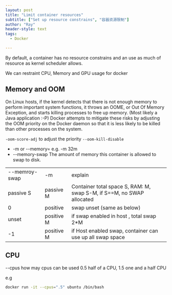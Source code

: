 ```yaml
---
layout: post
title: "Limit container resources"
subtitle: ["Set up resource constrains", "容器资源限制"]
author: "Ray"
header-style: text
tags:
  - Docker

---
```

By default, a container has no resource constrains and an use as much of resource as kernel scheduler allows. 

We can restraint CPU, Memory and GPU usage for docker

## Memory and OOM
On Linux hosts, if the kernel detects that there is not enough memory to perform important system functions, it throws an OOME, or Out Of Memory Exception, and starts killing processes to free up memory. (Most likely a Java application :-P)
Docker attempts to mitigate these risks by adjusting the OOM priority on the Docker daemon so that it is less likely to be killed than other processes on the system. 

`-oom-score-adj` to adjust the priority 
`--oom-kill-disable`
* -m or --memory=   e.g. -m 32m
* --memory-swap  The amount of memory this container is allowed to swap to disk.  

||||
|----|----|-----|
|--memroy-swap|-m|explain|
|passive S|passive M|Container total space S, RAM: M, swap S-M, if S==M, no SWAP allocated|
|0|positive|swap unset (same as below)| 
|unset|positive M|if swap enabled in host , total swap 2*M|
|-1|positive M |if Host enabled swap, container can use up all swap space|


## CPU
--cpus   how may cpus can be used 0.5 half of a CPU, 1.5 one and a half CPU

e.g 
```Bash
docker run -it --cpus=".5" ubuntu /bin/bash
```